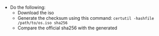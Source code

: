 - Do the following:
	- Download the iso
	- Generate the checksum using this command: `certutil -hashfile /path/to/os.iso sha256`
	- Compare the official sha256 with the generated